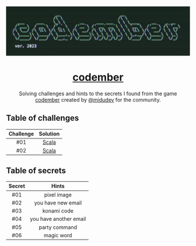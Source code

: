 <div align="center">

![Codember](codember.png)

# [codember](https://codember.dev)

Solving challenges and hints to the secrets I found from the game [codember](https://codember.dev/) created by [@midudev](https://github.com/midudev/) for the community.

</div>

## Table of challenges

| Challenge |                        Solution                         |
| :-------: | :-----------------------------------------------------: |
|    #01    |    [Scala](challenge_01/src/main/scala/Crypto.scala)    |
|    #02    | [Scala](challenge_02/src/main/scala/MiniCompiler.scala) |

## Table of secrets

| Secret |         Hints          |
| :----: | :--------------------: |
|  #01   |      pixel image       |
|  #02   |   you have new email   |
|  #03   |      konami code       |
|  #04   | you have another email |
|  #05   |     party command      |
|  #06   |       magic word       |

